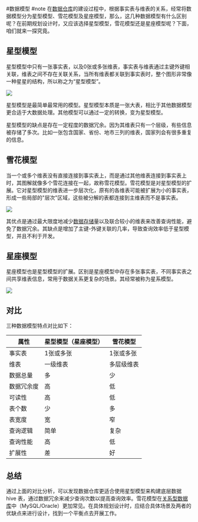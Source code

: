 #数据模型 #note
在[数据仓库](https://cloud.tencent.com/product/tchousex?from_column=20065&from=20065)的建设过程中，根据事实表与维表的关系，经常将数据模型分为星型模型、雪花模型及星座模型，那么，这几种数据模型有什么区别呢？在前期规划设计时，又应该选择星型模型，雪花模型还是星座模型呢？下面，咱们就来一探究竟。

## **星型模型**

星型模型中只有一张事实表，以及0张或多张维表，事实表与维表通过主键外键相关联，维表之间不存在关联关系，当所有维表都关联到事实表时，整个图形非常像一种星星的结构，所以称之为“星型模型”。

![](https://ask.qcloudimg.com/http-save/yehe-5134379/99f6557decfa2f61747703f1eb1d7851.png)

星型模型是最简单最常用的模型。星型模型本质是一张大表，相比于其他数据模型更合适于大数据处理。其他模型可以通过一定的转换，变为星型模型。

星型模型的缺点是存在一定程度的数据冗余。因为其维表只有一个层级，有些信息被存储了多次。比如一张包含国家、省份、地市三列的维表，国家列会有很多重复的信息。

## **雪花模型**

当一个或多个维表没有直接连接到事实表上，而是通过其他维表连接到事实表上时，其图解就像多个雪花连接在一起，故称雪花模型。雪花模型是对星型模型的扩展。它对星型模型的维表进一步层次化，原有的各维表可能被扩展为小的事实表，形成一些局部的"层次"区域，这些被分解的表都连接到主维表而不是事实表。

![](https://ask.qcloudimg.com/http-save/yehe-5134379/88ee07b17c5073621e9019f9c070f957.png)

其优点是通过最大限度地减少[数据存储](https://cloud.tencent.com/product/cdcs?from_column=20065&from=20065)量以及联合较小的维表来改善查询性能，避免了数据冗余。其缺点是增加了主键-外键关联的几率，导致查询效率低于星型模型，并且不利于开发。

## **星座模型**

星座模型也是星型模型的扩展。区别是星座模型中存在多张事实表，不同事实表之间共享维表信息，常用于数据关系更复杂的场景。其经常被称为星系模型。

![](https://ask.qcloudimg.com/http-save/yehe-5134379/256912b009e3302a2aebd57a482e8813.png)

## **对比**

三种数据模型特点对比如下：

|属性|星型模型（星座模型）|雪花模型|
|---|---|---|
|事实表|1张或多张|1张或多张|
|维表|一级维表|多层级维表|
|数据总量|多|少|
|数据冗余度|高|低|
|可读性|高|低|
|表个数|少|多|
|表宽度|宽|窄|
|查询逻辑|简单|复杂|
|查询性能|高|低|
|扩展性|差|好|

## **总结**

通过上面的对比分析，可以发现数据仓库更适合使用星型模型来构建底层数据 hive 表，通过数据冗余来减少查询次数以提高查询效率。雪花模型在[关系型数据库](https://cloud.tencent.com/product/tencentdb-catalog?from_column=20065&from=20065)中（MySQL/Oracle）更加常见。在具体规划设计时，应结合具体场景及两者的优缺点来进行设计，找到一个平衡点去开展工作。
